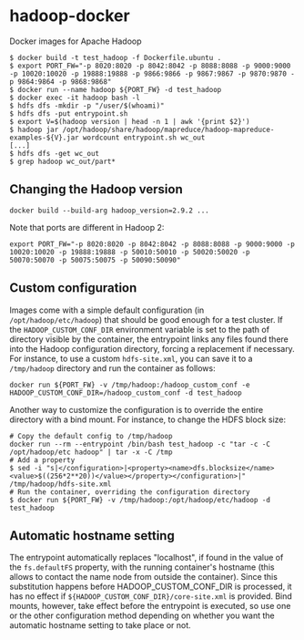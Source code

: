 # hadoop-docker
Docker images for Apache Hadoop

```
$ docker build -t test_hadoop -f Dockerfile.ubuntu .
$ export PORT_FW="-p 8020:8020 -p 8042:8042 -p 8088:8088 -p 9000:9000 -p 10020:10020 -p 19888:19888 -p 9866:9866 -p 9867:9867 -p 9870:9870 -p 9864:9864 -p 9868:9868"
$ docker run --name hadoop ${PORT_FW} -d test_hadoop
$ docker exec -it hadoop bash -l
$ hdfs dfs -mkdir -p "/user/$(whoami)"
$ hdfs dfs -put entrypoint.sh
$ export V=$(hadoop version | head -n 1 | awk '{print $2}')
$ hadoop jar /opt/hadoop/share/hadoop/mapreduce/hadoop-mapreduce-examples-${V}.jar wordcount entrypoint.sh wc_out
[...]
$ hdfs dfs -get wc_out
$ grep hadoop wc_out/part*
```

## Changing the Hadoop version

```
docker build --build-arg hadoop_version=2.9.2 ...
```

Note that ports are different in Hadoop 2:

```
export PORT_FW="-p 8020:8020 -p 8042:8042 -p 8088:8088 -p 9000:9000 -p 10020:10020 -p 19888:19888 -p 50010:50010 -p 50020:50020 -p 50070:50070 -p 50075:50075 -p 50090:50090"
```

## Custom configuration

Images come with a simple default configuration (in `/opt/hadoop/etc/hadoop`)
that should be good enough for a test cluster. If the `HADOOP_CUSTOM_CONF_DIR`
environment variable is set to the path of directory visible by the container,
the entrypoint links any files found there into the Hadoop configuration
directory, forcing a replacement if necessary. For instance, to use a custom
`hdfs-site.xml`, you can save it to a `/tmp/hadoop` directory and run the
container as follows:

```
docker run ${PORT_FW} -v /tmp/hadoop:/hadoop_custom_conf -e HADOOP_CUSTOM_CONF_DIR=/hadoop_custom_conf -d test_hadoop
```

Another way to customize the configuration is to override the entire directory
with a bind mount. For instance, to change the HDFS block size:

```
# Copy the default config to /tmp/hadoop
docker run --rm --entrypoint /bin/bash test_hadoop -c "tar -c -C /opt/hadoop/etc hadoop" | tar -x -C /tmp
# Add a property
$ sed -i "s|</configuration>|<property><name>dfs.blocksize</name><value>$((256*2**20))</value></property></configuration>|" /tmp/hadoop/hdfs-site.xml
# Run the container, overriding the configuration directory
$ docker run ${PORT_FW} -v /tmp/hadoop:/opt/hadoop/etc/hadoop -d test_hadoop
```

## Automatic hostname setting

The entrypoint automatically replaces "localhost", if found in the value of
the `fs.defaultFS` property, with the running container's hostname (this
allows to contact the name node from outside the container). Since this
substitution happens before HADOOP_CUSTOM_CONF_DIR is processed, it has no
effect if `${HADOOP_CUSTOM_CONF_DIR}/core-site.xml` is provided. Bind mounts,
however, take effect before the entrypoint is executed, so use one or the
other configuration method depending on whether you want the automatic
hostname setting to take place or not.
